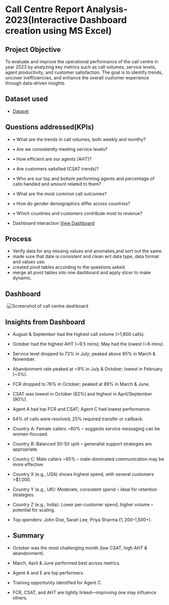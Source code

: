 # Call Centre Report Analysis-2023(Interactive Dashboard creation using MS Excel)
## Project Objective
To evaluate and improve the operational performance of the call centre in year 2023 by analyzing key metrics such as call volumes, service levels, agent productivity, and customer satisfaction. The goal is to identify trends, uncover inefficiencies, and enhance the overall customer experience through data-driven insights.

## Dataset used
- <a href="https://github.com/ShivaniJain1811/Call-centre-Report-Analysis-2023/blob/main/call%20centre%20report%20analysis%20project.xlsx">Dataset</a>

## Questions addressed(KPIs)
- •	What are the trends in call volumes, both weekly and monthy?
- •	Are we consistently meeting service levels?
- •	How efficient are our agents (AHT)?
- •	Are customers satisfied (CSAT trends)?
- •	Who are our top and bottom performing agents and percentage of calls handled and amount related to them?
- •	What are the most common call outcomes?
- •	How do gender demographics differ across countries?
- •	Which countries and customers contribute most to revenue?

- Dashboard interaction <a href="https://github.com/ShivaniJain1811/Call-centre-Report-Analysis-2023/blob/main/Screenshot%20of%20call%20centre%20dashboard.png">View Dashboard</a>


## Process
- Verify data for any missing values and anomalies,and sort out the same.
- made sure that date is consistent and clean wrt data type, data format and values use.
- created pivot tables according to the questions asked.
- merge all pivot tables into one dashboard and apply slicer to make dynamic.

## Dashboard
-![Screenshot of call centre dashboard](https://github.com/user-attachments/assets/33748a70-728d-401d-8a38-b4594d3a09cb)

## Insights from Dashboard
- August & September had the highest call volume (>1,800 calls).
- October had the highest AHT (~9.5 mins); May had the lowest (~6 mins).
- Service level dropped to 72% in July; peaked above 85% in March & November.
- Abandonment rate peaked at ~9% in July & October; lowest in February (~3%).
- FCR dropped to 76% in October; peaked at 89% in March & June.
- CSAT was lowest in October (82%) and highest in April/September (90%).
- Agent A had top FCR and CSAT; Agent C had lowest performance.
- 64% of calls were resolved; 25% required transfer or callback.
- Country A: Female callers ~60% – suggests service messaging can be women-focused.
- Country B: Balanced 50-50 split – generalist support strategies are appropriate.
- Country C: Male callers ~65% – male-dominated communication may be more effective.
- Country X (e.g., USA) shows highest spend, with several customers >$1,000.
- Country Y (e.g., UK): Moderate, consistent spend – ideal for retention strategies.
- Country Z (e.g., India): Lower per-customer spend, higher volume – potential for scaling.
- Top spenders: John Doe, Sarah Lee, Priya Sharma ($1,200–$1,500+).

- ## Summary
- October was the most challenging month (low CSAT, high AHT & abandonment).
- March, April & June performed best across metrics.
- Agent A and E are top performers.
- Training opportunity identified for Agent C.
- FCR, CSAT, and AHT are tightly linked—improving one may influence others.

